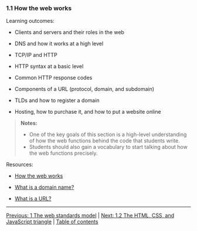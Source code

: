 ### 1.1 How the web works

Learning outcomes:

- Clients and servers and their roles in the web

- DNS and how it works at a high level

- TCP/IP and HTTP

- HTTP syntax at a basic level

- Common HTTP response codes

- Components of a URL (protocol, domain, and subdomain)

- TLDs and how to register a domain

- Hosting, how to purchase it, and how to put a website online

> **Notes:**
>
> - One of the key goals of this section is a high-level understanding of how the web functions behind the code that students write.
> - Students should also gain a vocabulary to start talking about how the web functions precisely.

Resources:

- [How the web works](https://developer.mozilla.org/en-US/docs/Learn/Getting_started_with_the_web/How_the_Web_works)

- [What is a domain name?](https://developer.mozilla.org/en-US/docs/Learn/Common_questions/Web_mechanics/What_is_a_domain_name)

- [What is a URL?](https://developer.mozilla.org/en-US/docs/Learn/Common_questions/Web_mechanics/What_is_a_URL)

---

[Previous: 1 The web standards model](/curriculum/2-core/1-web-standards-and-html/1-0-the-web-standards-model.md) | [Next: 1.2 The HTML, CSS, and JavaScript triangle](/curriculum/2-core/1-web-standards-and-html/1-2-the-html-css-and-javascript-triangle.md) | [Table of contents](/TOC.md)
